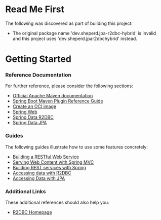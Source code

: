 # Read Me First
The following was discovered as part of building this project:

* The original package name 'dev.sheperd.jpa-r2dbc-hybrid' is invalid and this project uses 'dev.sheperd.jpar2dbchybrid' instead.

# Getting Started

### Reference Documentation
For further reference, please consider the following sections:

* [Official Apache Maven documentation](https://maven.apache.org/guides/index.html)
* [Spring Boot Maven Plugin Reference Guide](https://docs.spring.io/spring-boot/docs/2.7.5/maven-plugin/reference/html/)
* [Create an OCI image](https://docs.spring.io/spring-boot/docs/2.7.5/maven-plugin/reference/html/#build-image)
* [Spring Web](https://docs.spring.io/spring-boot/docs/2.7.5/reference/htmlsingle/#web)
* [Spring Data R2DBC](https://docs.spring.io/spring-boot/docs/2.7.5/reference/htmlsingle/#data.sql.r2dbc)
* [Spring Data JPA](https://docs.spring.io/spring-boot/docs/2.7.5/reference/htmlsingle/#data.sql.jpa-and-spring-data)

### Guides
The following guides illustrate how to use some features concretely:

* [Building a RESTful Web Service](https://spring.io/guides/gs/rest-service/)
* [Serving Web Content with Spring MVC](https://spring.io/guides/gs/serving-web-content/)
* [Building REST services with Spring](https://spring.io/guides/tutorials/rest/)
* [Accessing data with R2DBC](https://spring.io/guides/gs/accessing-data-r2dbc/)
* [Accessing Data with JPA](https://spring.io/guides/gs/accessing-data-jpa/)

### Additional Links
These additional references should also help you:

* [R2DBC Homepage](https://r2dbc.io)

